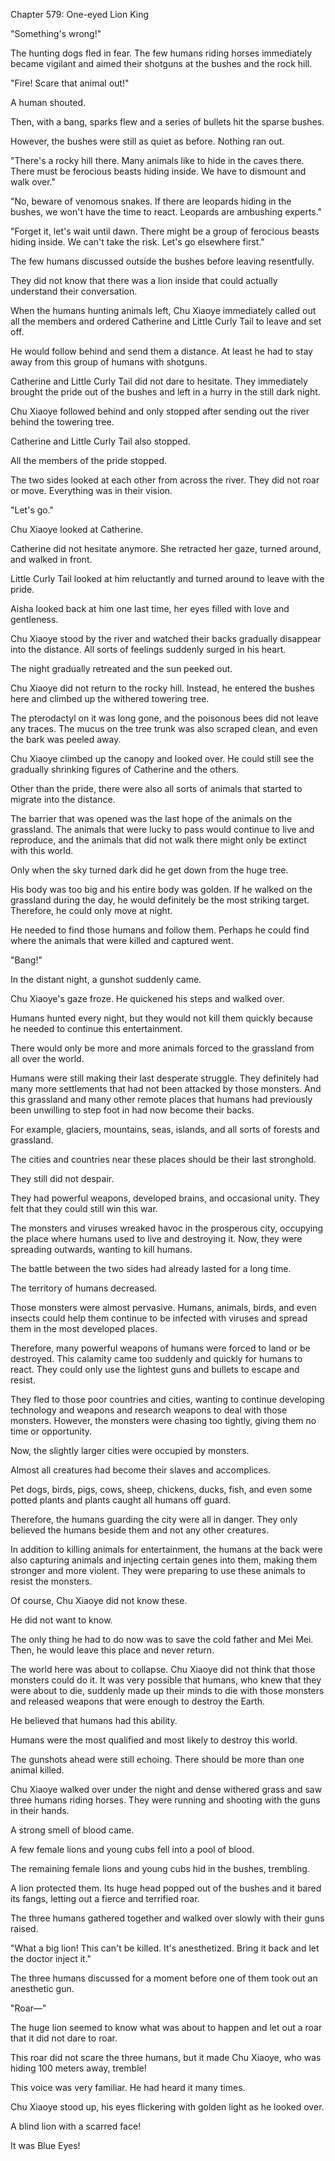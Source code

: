Chapter 579: One-eyed Lion King

"Something's wrong\!"

The hunting dogs fled in fear. The few humans riding horses immediately became vigilant and aimed their shotguns at the bushes and the rock hill.

"Fire\! Scare that animal out\!"

A human shouted.

Then, with a bang, sparks flew and a series of bullets hit the sparse bushes.

However, the bushes were still as quiet as before. Nothing ran out.

"There's a rocky hill there. Many animals like to hide in the caves there. There must be ferocious beasts hiding inside. We have to dismount and walk over."

"No, beware of venomous snakes. If there are leopards hiding in the bushes, we won't have the time to react. Leopards are ambushing experts."

"Forget it, let's wait until dawn. There might be a group of ferocious beasts hiding inside. We can't take the risk. Let's go elsewhere first."

The few humans discussed outside the bushes before leaving resentfully.

They did not know that there was a lion inside that could actually understand their conversation.

When the humans hunting animals left, Chu Xiaoye immediately called out all the members and ordered Catherine and Little Curly Tail to leave and set off.

He would follow behind and send them a distance. At least he had to stay away from this group of humans with shotguns.

Catherine and Little Curly Tail did not dare to hesitate. They immediately brought the pride out of the bushes and left in a hurry in the still dark night.

Chu Xiaoye followed behind and only stopped after sending out the river behind the towering tree.

Catherine and Little Curly Tail also stopped.

All the members of the pride stopped.

The two sides looked at each other from across the river. They did not roar or move. Everything was in their vision.

"Let's go."

Chu Xiaoye looked at Catherine.

Catherine did not hesitate anymore. She retracted her gaze, turned around, and walked in front.

Little Curly Tail looked at him reluctantly and turned around to leave with the pride.

Aisha looked back at him one last time, her eyes filled with love and gentleness.

Chu Xiaoye stood by the river and watched their backs gradually disappear into the distance. All sorts of feelings suddenly surged in his heart.

The night gradually retreated and the sun peeked out.

Chu Xiaoye did not return to the rocky hill. Instead, he entered the bushes here and climbed up the withered towering tree.

The pterodactyl on it was long gone, and the poisonous bees did not leave any traces. The mucus on the tree trunk was also scraped clean, and even the bark was peeled away.

Chu Xiaoye climbed up the canopy and looked over. He could still see the gradually shrinking figures of Catherine and the others.

Other than the pride, there were also all sorts of animals that started to migrate into the distance.

The barrier that was opened was the last hope of the animals on the grassland. The animals that were lucky to pass would continue to live and reproduce, and the animals that did not walk there might only be extinct with this world.

Only when the sky turned dark did he get down from the huge tree.

His body was too big and his entire body was golden. If he walked on the grassland during the day, he would definitely be the most striking target. Therefore, he could only move at night.

He needed to find those humans and follow them. Perhaps he could find where the animals that were killed and captured went.

"Bang\!"

In the distant night, a gunshot suddenly came.

Chu Xiaoye's gaze froze. He quickened his steps and walked over.

Humans hunted every night, but they would not kill them quickly because he needed to continue this entertainment.

There would only be more and more animals forced to the grassland from all over the world.

Humans were still making their last desperate struggle. They definitely had many more settlements that had not been attacked by those monsters. And this grassland and many other remote places that humans had previously been unwilling to step foot in had now become their backs.

For example, glaciers, mountains, seas, islands, and all sorts of forests and grassland.

The cities and countries near these places should be their last stronghold.

They still did not despair.

They had powerful weapons, developed brains, and occasional unity. They felt that they could still win this war.

The monsters and viruses wreaked havoc in the prosperous city, occupying the place where humans used to live and destroying it. Now, they were spreading outwards, wanting to kill humans.

The battle between the two sides had already lasted for a long time.

The territory of humans decreased.

Those monsters were almost pervasive. Humans, animals, birds, and even insects could help them continue to be infected with viruses and spread them in the most developed places.

Therefore, many powerful weapons of humans were forced to land or be destroyed. This calamity came too suddenly and quickly for humans to react. They could only use the lightest guns and bullets to escape and resist.

They fled to those poor countries and cities, wanting to continue developing technology and weapons and research weapons to deal with those monsters. However, the monsters were chasing too tightly, giving them no time or opportunity.

Now, the slightly larger cities were occupied by monsters.

Almost all creatures had become their slaves and accomplices.

Pet dogs, birds, pigs, cows, sheep, chickens, ducks, fish, and even some potted plants and plants caught all humans off guard.

Therefore, the humans guarding the city were all in danger. They only believed the humans beside them and not any other creatures.

In addition to killing animals for entertainment, the humans at the back were also capturing animals and injecting certain genes into them, making them stronger and more violent. They were preparing to use these animals to resist the monsters.

Of course, Chu Xiaoye did not know these.

He did not want to know.

The only thing he had to do now was to save the cold father and Mei Mei. Then, he would leave this place and never return.

The world here was about to collapse. Chu Xiaoye did not think that those monsters could do it. It was very possible that humans, who knew that they were about to die, suddenly made up their minds to die with those monsters and released weapons that were enough to destroy the Earth.

He believed that humans had this ability.

Humans were the most qualified and most likely to destroy this world.

The gunshots ahead were still echoing. There should be more than one animal killed.

Chu Xiaoye walked over under the night and dense withered grass and saw three humans riding horses. They were running and shooting with the guns in their hands.

A strong smell of blood came.

A few female lions and young cubs fell into a pool of blood.

The remaining female lions and young cubs hid in the bushes, trembling.

A lion protected them. Its huge head popped out of the bushes and it bared its fangs, letting out a fierce and terrified roar.

The three humans gathered together and walked over slowly with their guns raised.

"What a big lion\! This can't be killed. It's anesthetized. Bring it back and let the doctor inject it."

The three humans discussed for a moment before one of them took out an anesthetic gun.

"Roar—"

The huge lion seemed to know what was about to happen and let out a roar that it did not dare to roar.

This roar did not scare the three humans, but it made Chu Xiaoye, who was hiding 100 meters away, tremble\!

This voice was very familiar. He had heard it many times.

Chu Xiaoye stood up, his eyes flickering with golden light as he looked over.

A blind lion with a scarred face\!

It was Blue Eyes\!